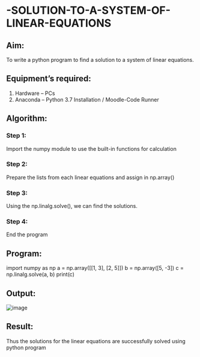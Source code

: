 # -SOLUTION-TO-A-SYSTEM-OF-LINEAR-EQUATIONS
## Aim:
To write a python program to find a solution to a system of linear equations.
## Equipment’s required:
1. 	Hardware – PCs
2. 	Anaconda – Python 3.7 Installation / Moodle-Code Runner
## Algorithm:
### Step 1: 
Import the numpy module to use the built-in functions for calculation
### Step 2: 
Prepare the lists from each linear equations and assign in np.array()
### Step 3: 
Using the np.linalg.solve(), we can find the solutions.
### Step 4: 
End the program
## Program:
import numpy as np
a = np.array([[1, 3], [2, 5]])
b = np.array([5, -3])
c = np.linalg.solve(a, b)
print(c)

## Output:
![image](https://github.com/user-attachments/assets/1fe23b89-6668-46f5-ae36-8820df446664)
## Result: 
Thus the solutions for the linear equations are successfully solved using python program

